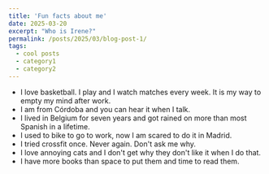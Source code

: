 ```yaml
---
title: 'Fun facts about me'
date: 2025-03-20
excerpt: "Who is Irene?"
permalink: /posts/2025/03/blog-post-1/
tags:
  - cool posts
  - category1
  - category2
---
```



- I love basketball. I play and I watch matches every week. It is my way to empty my mind after work.
- I am from Córdoba and you can hear it when I talk.
- I lived in Belgium for seven years and got rained on more than most Spanish in a lifetime. 
- I used to bike to go to work, now I am scared to do it in Madrid.
- I tried crossfit once. Never again. Don't ask me why.
- I love annoying cats and I don't get why they don't like it when I do that.
- I have more books than space to put them and time to read them.




<!-- <p style = "text-align: justify; font-size: 10 pt">
I love basketball. I play and I watch matches every week. It is my way to empty my mind after work.
I am from Córdoba and you can hear it when I talk.
I lived in Belgium for seven years and got rained on more than most Spanish in a lifetime. 
I used to bike to go to work now I am scared to do it in Madrid.
I tried crossfit once. Never again. Don't ask me why.
I love annoying cats and I don't get why they don't like it when I do that.
I have more books than space to put them and time to read them.
</p> -->



<!-- This is a sample blog post. Lorem ipsum I can't remember the rest of lorem ipsum and don't have an internet connection right now. Testing testing testing this blog post. Blog posts are cool. 

Headings are cool
======

You can have many headings
======

Aren't headings cool?
------ 
Pruebas para las imágenes
[**ORCID**](https://orcid.org/0000-0003-3444-3099) 
<img src="images/EXP3.jpg" alt="drawing" width="200"/>
# <img src="images/EXP3.jpg" alt="drawing" width="200"/>
# <img src="/images/EXP3.JPG"/>
# Source: IBS

<figure>
  <img src="/images/EXP3.JPG" alt="My image caption"/>
  <figcaption>Biodiversity experimental case by Irene</figcaption>
</figure>

<img src="/images/EXP3.JPG"
     alt="Markdown Monster icon"
     style="float: left; margin-right: 10px;" />

![FieldExp2025](/images/EXP3.JPG)
-->